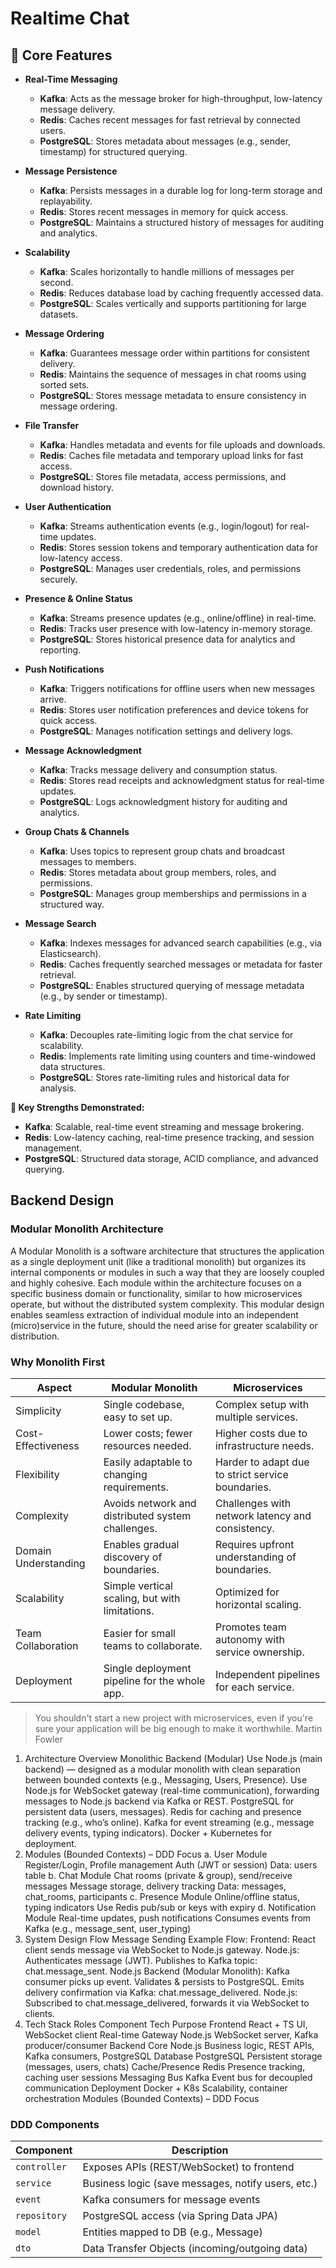 # Realtime Chat

## 🎉 Core Features

- **Real-Time Messaging**
   - **Kafka**: Acts as the message broker for high-throughput, low-latency message delivery.
   - **Redis**: Caches recent messages for fast retrieval by connected users.
   - **PostgreSQL**: Stores metadata about messages (e.g., sender, timestamp) for structured querying.

- **Message Persistence**
   - **Kafka**: Persists messages in a durable log for long-term storage and replayability.
   - **Redis**: Stores recent messages in memory for quick access.
   - **PostgreSQL**: Maintains a structured history of messages for auditing and analytics.

- **Scalability**
   - **Kafka**: Scales horizontally to handle millions of messages per second.
   - **Redis**: Reduces database load by caching frequently accessed data.
   - **PostgreSQL**: Scales vertically and supports partitioning for large datasets.

- **Message Ordering**
   - **Kafka**: Guarantees message order within partitions for consistent delivery.
   - **Redis**: Maintains the sequence of messages in chat rooms using sorted sets.
   - **PostgreSQL**: Stores message metadata to ensure consistency in message ordering.

- **File Transfer**
    - **Kafka**: Handles metadata and events for file uploads and downloads.
    - **Redis**: Caches file metadata and temporary upload links for fast access.
    - **PostgreSQL**: Stores file metadata, access permissions, and download history.

- **User Authentication**
    - **Kafka**: Streams authentication events (e.g., login/logout) for real-time updates.
    - **Redis**: Stores session tokens and temporary authentication data for low-latency access.
    - **PostgreSQL**: Manages user credentials, roles, and permissions securely.

- **Presence & Online Status**
   - **Kafka**: Streams presence updates (e.g., online/offline) in real-time.
   - **Redis**: Tracks user presence with low-latency in-memory storage.
   - **PostgreSQL**: Stores historical presence data for analytics and reporting.

- **Push Notifications**
   - **Kafka**: Triggers notifications for offline users when new messages arrive.
   - **Redis**: Stores user notification preferences and device tokens for quick access.
   - **PostgreSQL**: Manages notification settings and delivery logs.

- **Message Acknowledgment**
   - **Kafka**: Tracks message delivery and consumption status.
   - **Redis**: Stores read receipts and acknowledgment status for real-time updates.
   - **PostgreSQL**: Logs acknowledgment history for auditing and analytics.

- **Group Chats & Channels**
   - **Kafka**: Uses topics to represent group chats and broadcast messages to members.
   - **Redis**: Stores metadata about group members, roles, and permissions.
   - **PostgreSQL**: Manages group memberships and permissions in a structured way.

- **Message Search**
   - **Kafka**: Indexes messages for advanced search capabilities (e.g., via Elasticsearch).
   - **Redis**: Caches frequently searched messages or metadata for faster retrieval.
   - **PostgreSQL**: Enables structured querying of message metadata (e.g., by sender or timestamp).

- **Rate Limiting**
    - **Kafka**: Decouples rate-limiting logic from the chat service for scalability.
    - **Redis**: Implements rate limiting using counters and time-windowed data structures.
    - **PostgreSQL**: Stores rate-limiting rules and historical data for analysis.

**💪 Key Strengths Demonstrated:**
- **Kafka**: Scalable, real-time event streaming and message brokering.
- **Redis**: Low-latency caching, real-time presence tracking, and session management.
- **PostgreSQL**: Structured data storage, ACID compliance, and advanced querying.

## Backend Design

### Modular Monolith Architecture
A Modular Monolith is a software architecture that structures the application as a single deployment unit
(like a traditional monolith) but organizes its internal components or modules in such a way that they are
loosely coupled and highly cohesive. Each module within the architecture focuses on a specific business
domain or functionality, similar to how microservices operate, but without the distributed system complexity.
This modular design enables seamless extraction of individual module into an independent (micro)service
in the future, should the need arise for greater scalability or distribution.


### Why Monolith First

| Aspect                | Modular Monolith                                 | Microservices                                   |
|-----------------------|--------------------------------------------------|-------------------------------------------------|
| Simplicity            | Single codebase, easy to set up.                 | Complex setup with multiple services.           |
| Cost-Effectiveness    | Lower costs; fewer resources needed.             | Higher costs due to infrastructure needs.       |
| Flexibility           | Easily adaptable to changing requirements.       | Harder to adapt due to strict service boundaries.|
| Complexity            | Avoids network and distributed system challenges.| Challenges with network latency and consistency. |
| Domain Understanding  | Enables gradual discovery of boundaries.         | Requires upfront understanding of boundaries.   |
| Scalability           | Simple vertical scaling, but with limitations.   | Optimized for horizontal scaling.               |
| Team Collaboration    | Easier for small teams to collaborate.           | Promotes team autonomy with service ownership.  |
| Deployment            | Single deployment pipeline for the whole app.    | Independent pipelines for each service.         |

> You shouldn't start a new project with microservices, even if you're sure your
> application will be big enough to make it worthwhile. Martin Fowler

1. Architecture Overview
Monolithic Backend (Modular)
Use Node.js (main backend) — designed as a modular monolith with clean separation between bounded contexts (e.g., Messaging, Users, Presence).
Use Node.js for WebSocket gateway (real-time communication), forwarding messages to Node.js backend via Kafka or REST.
PostgreSQL for persistent data (users, messages).
Redis for caching and presence tracking (e.g., who’s online).
Kafka for event streaming (e.g., message delivery events, typing indicators).
Docker + Kubernetes for deployment.
2. Modules (Bounded Contexts) – DDD Focus
a. User Module
Register/Login, Profile management
Auth (JWT or session)
Data: users table
b. Chat Module
Chat rooms (private & group), send/receive messages
Message storage, delivery tracking
Data: messages, chat_rooms, participants
c. Presence Module
Online/offline status, typing indicators
Use Redis pub/sub or keys with expiry
d. Notification Module
Real-time updates, push notifications
Consumes events from Kafka (e.g., message_sent, user_typing)
3. System Design Flow
Message Sending Example Flow:
Frontend: React client sends message via WebSocket to Node.js gateway.
Node.js:
Authenticates message (JWT).
Publishes to Kafka topic: chat.message_sent.
Node.js Backend (Modular Monolith):
Kafka consumer picks up event.
Validates & persists to PostgreSQL.
Emits delivery confirmation via Kafka: chat.message_delivered.
Node.js:
Subscribed to chat.message_delivered, forwards it via WebSocket to clients.
4. Tech Stack Roles
Component	Tech	Purpose
Frontend	React + TS	UI, WebSocket client
Real-time Gateway	Node.js	WebSocket server, Kafka producer/consumer
Backend Core	Node.js	Business logic, REST APIs, Kafka consumers, PostgreSQL
Database	PostgreSQL	Persistent storage (messages, users, chats)
Cache/Presence	Redis	Presence tracking, caching user sessions
Messaging Bus	Kafka	Event bus for decoupled communication
Deployment	Docker + K8s	Scalability, container orchestration
Modules (Bounded Contexts) – DDD Focus


### DDD Components

| Component     | Description                                                                 |
|---------------|-----------------------------------------------------------------------------|
| `controller`  | Exposes APIs (REST/WebSocket) to frontend                                   |
| `service`     | Business logic (save messages, notify users, etc.)                         |
| `event`       | Kafka consumers for message events                                         |
| `repository`  | PostgreSQL access (via Spring Data JPA)                                    |
| `model`       | Entities mapped to DB (e.g., Message)                                      |
| `dto`         | Data Transfer Objects (incoming/outgoing data)                             |
